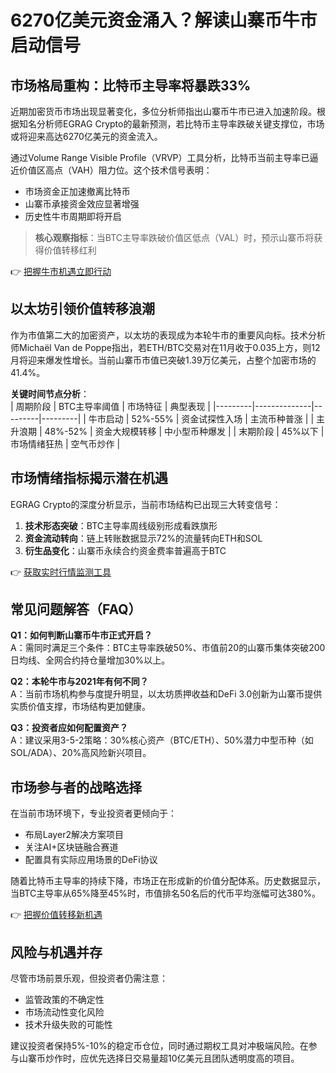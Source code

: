 # 6270亿美元资金涌入？解读山寨币牛市启动信号

## 市场格局重构：比特币主导率将暴跌33%
近期加密货币市场出现显著变化，多位分析师指出山寨币牛市已进入加速阶段。根据知名分析师EGRAG Crypto的最新预测，若比特币主导率跌破关键支撑位，市场或将迎来高达6270亿美元的资金流入。

通过Volume Range Visible Profile（VRVP）工具分析，比特币当前主导率已逼近价值区高点（VAH）阻力位。这个技术信号表明：  
- 市场资金正加速撤离比特币  
- 山寨币承接资金效应显著增强  
- 历史性牛市周期即将开启  

> **核心观察指标**：当BTC主导率跌破价值区低点（VAL）时，预示山寨币将获得价值转移红利

👉 [把握牛市机遇立即行动](https://bit.ly/okx_welcome)

## 以太坊引领价值转移浪潮
作为市值第二大的加密资产，以太坊的表现成为本轮牛市的重要风向标。技术分析师Michaël Van de Poppe指出，若ETH/BTC交易对在11月收于0.035上方，则12月将迎来爆发性增长。当前山寨币市值已突破1.39万亿美元，占整个加密市场的41.4%。

**关键时间节点分析**：  
| 周期阶段 | BTC主导率阈值 | 市场特征 | 典型表现 |
|---------|--------------|---------|---------|
| 牛市启动 | 52%-55%     | 资金试探性入场 | 主流币种普涨 |
| 主升浪期 | 48%-52%     | 资金大规模转移 | 中小型币种爆发 |
| 末期阶段 | 45%以下      | 市场情绪狂热 | 空气币炒作 |

## 市场情绪指标揭示潜在机遇
EGRAG Crypto的深度分析显示，当前市场结构已出现三大转变信号：  
1. **技术形态突破**：BTC主导率周线级别形成看跌旗形  
2. **资金流动转向**：链上转账数据显示72%的流量转向ETH和SOL  
3. **衍生品变化**：山寨币永续合约资金费率普遍高于BTC  

👉 [获取实时行情监测工具](https://bit.ly/okx_welcome)

## 常见问题解答（FAQ）

**Q1：如何判断山寨币牛市正式开启？**  
A：需同时满足三个条件：BTC主导率跌破50%、市值前20的山寨币集体突破200日均线、全网合约持仓量增加30%以上。

**Q2：本轮牛市与2021年有何不同？**  
A：当前市场机构参与度提升明显，以太坊质押收益和DeFi 3.0创新为山寨币提供实质价值支撑，市场结构更加健康。

**Q3：投资者应如何配置资产？**  
A：建议采用3-5-2策略：30%核心资产（BTC/ETH）、50%潜力中型币种（如SOL/ADA）、20%高风险新兴项目。

## 市场参与者的战略选择
在当前市场环境下，专业投资者更倾向于：  
- 布局Layer2解决方案项目  
- 关注AI+区块链融合赛道  
- 配置具有实际应用场景的DeFi协议  

随着比特币主导率的持续下降，市场正在形成新的价值分配体系。历史数据显示，当BTC主导率从65%降至45%时，市值排名50名后的代币平均涨幅可达380%。

👉 [把握价值转移新机遇](https://bit.ly/okx_welcome)

## 风险与机遇并存
尽管市场前景乐观，但投资者仍需注意：  
- 监管政策的不确定性  
- 市场流动性变化风险  
- 技术升级失败的可能性  

建议投资者保持5%-10%的稳定币仓位，同时通过期权工具对冲极端风险。在参与山寨币炒作时，应优先选择日交易量超10亿美元且团队透明度高的项目。